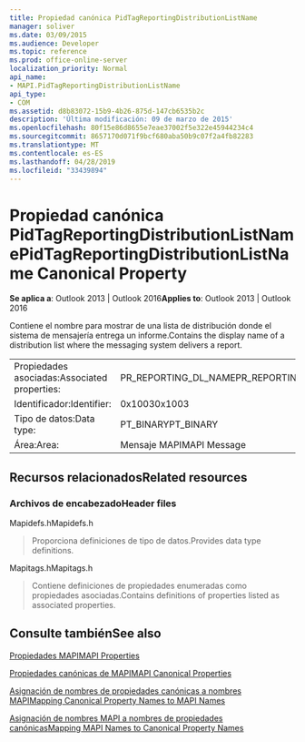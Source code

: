 ```yaml
---
title: Propiedad canónica PidTagReportingDistributionListName
manager: soliver
ms.date: 03/09/2015
ms.audience: Developer
ms.topic: reference
ms.prod: office-online-server
localization_priority: Normal
api_name:
- MAPI.PidTagReportingDistributionListName
api_type:
- COM
ms.assetid: d8b83072-15b9-4b26-875d-147cb6535b2c
description: 'Última modificación: 09 de marzo de 2015'
ms.openlocfilehash: 80f15e86d8655e7eae37002f5e322e45944234c4
ms.sourcegitcommit: 8657170d071f9bcf680aba50b9c07f2a4fb82283
ms.translationtype: MT
ms.contentlocale: es-ES
ms.lasthandoff: 04/28/2019
ms.locfileid: "33439894"
---
```

# <a name="pidtagreportingdistributionlistname-canonical-property"></a><span data-ttu-id="399b4-103">Propiedad canónica PidTagReportingDistributionListName</span><span class="sxs-lookup"><span data-stu-id="399b4-103">PidTagReportingDistributionListName Canonical Property</span></span>

  
  
<span data-ttu-id="399b4-104">**Se aplica a**: Outlook 2013 | Outlook 2016</span><span class="sxs-lookup"><span data-stu-id="399b4-104">**Applies to**: Outlook 2013 | Outlook 2016</span></span> 
  
<span data-ttu-id="399b4-105">Contiene el nombre para mostrar de una lista de distribución donde el sistema de mensajería entrega un informe.</span><span class="sxs-lookup"><span data-stu-id="399b4-105">Contains the display name of a distribution list where the messaging system delivers a report.</span></span>
  
|||
|:-----|:-----|
|<span data-ttu-id="399b4-106">Propiedades asociadas:</span><span class="sxs-lookup"><span data-stu-id="399b4-106">Associated properties:</span></span>  <br/> |<span data-ttu-id="399b4-107">PR_REPORTING_DL_NAME</span><span class="sxs-lookup"><span data-stu-id="399b4-107">PR_REPORTING_DL_NAME</span></span>  <br/> |
|<span data-ttu-id="399b4-108">Identificador:</span><span class="sxs-lookup"><span data-stu-id="399b4-108">Identifier:</span></span>  <br/> |<span data-ttu-id="399b4-109">0x1003</span><span class="sxs-lookup"><span data-stu-id="399b4-109">0x1003</span></span>  <br/> |
|<span data-ttu-id="399b4-110">Tipo de datos:</span><span class="sxs-lookup"><span data-stu-id="399b4-110">Data type:</span></span>  <br/> |<span data-ttu-id="399b4-111">PT_BINARY</span><span class="sxs-lookup"><span data-stu-id="399b4-111">PT_BINARY</span></span>  <br/> |
|<span data-ttu-id="399b4-112">Área:</span><span class="sxs-lookup"><span data-stu-id="399b4-112">Area:</span></span>  <br/> |<span data-ttu-id="399b4-113">Mensaje MAPI</span><span class="sxs-lookup"><span data-stu-id="399b4-113">MAPI Message</span></span>  <br/> |
   
## <a name="related-resources"></a><span data-ttu-id="399b4-114">Recursos relacionados</span><span class="sxs-lookup"><span data-stu-id="399b4-114">Related resources</span></span>

### <a name="header-files"></a><span data-ttu-id="399b4-115">Archivos de encabezado</span><span class="sxs-lookup"><span data-stu-id="399b4-115">Header files</span></span>

<span data-ttu-id="399b4-116">Mapidefs.h</span><span class="sxs-lookup"><span data-stu-id="399b4-116">Mapidefs.h</span></span>
  
> <span data-ttu-id="399b4-117">Proporciona definiciones de tipo de datos.</span><span class="sxs-lookup"><span data-stu-id="399b4-117">Provides data type definitions.</span></span>
    
<span data-ttu-id="399b4-118">Mapitags.h</span><span class="sxs-lookup"><span data-stu-id="399b4-118">Mapitags.h</span></span>
  
> <span data-ttu-id="399b4-119">Contiene definiciones de propiedades enumeradas como propiedades asociadas.</span><span class="sxs-lookup"><span data-stu-id="399b4-119">Contains definitions of properties listed as associated properties.</span></span>
    
## <a name="see-also"></a><span data-ttu-id="399b4-120">Consulte también</span><span class="sxs-lookup"><span data-stu-id="399b4-120">See also</span></span>



[<span data-ttu-id="399b4-121">Propiedades MAPI</span><span class="sxs-lookup"><span data-stu-id="399b4-121">MAPI Properties</span></span>](mapi-properties.md)
  
[<span data-ttu-id="399b4-122">Propiedades canónicas de MAPI</span><span class="sxs-lookup"><span data-stu-id="399b4-122">MAPI Canonical Properties</span></span>](mapi-canonical-properties.md)
  
[<span data-ttu-id="399b4-123">Asignación de nombres de propiedades canónicas a nombres MAPI</span><span class="sxs-lookup"><span data-stu-id="399b4-123">Mapping Canonical Property Names to MAPI Names</span></span>](mapping-canonical-property-names-to-mapi-names.md)
  
[<span data-ttu-id="399b4-124">Asignación de nombres MAPI a nombres de propiedades canónicas</span><span class="sxs-lookup"><span data-stu-id="399b4-124">Mapping MAPI Names to Canonical Property Names</span></span>](mapping-mapi-names-to-canonical-property-names.md)

